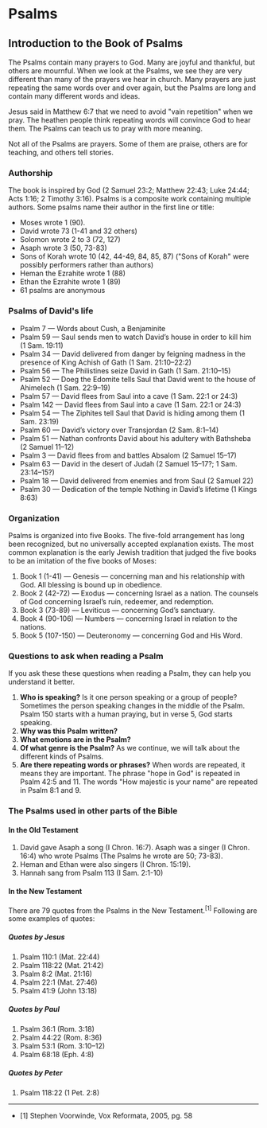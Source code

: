 # Psalms

## Introduction to the Book of Psalms

The Psalms contain many prayers to God. Many are joyful and thankful, but others are mournful. When we look at the Psalms, we see they are very different than many of the prayers we hear in church. Many prayers are just repeating the same words over and over again, but the Psalms are long and contain many different words and ideas.

Jesus said in Matthew 6:7 that we need to avoid "vain repetition" when we pray. The heathen people think repeating words will convince God to hear them. The Psalms can teach us to pray with more meaning.

Not all of the Psalms are prayers. Some of them are praise, others are for teaching, and others tell stories.

### Authorship

The book is inspired by God (2 Samuel 23:2; Matthew 22:43; Luke 24:44; Acts 1:16; 2 Timothy 3:16). Psalms is a composite work containing multiple authors. Some psalms name their author in the first line or title: 

* Moses wrote 1 (90).
* David wrote 73 (1-41 and 32 others)
* Solomon wrote 2 to 3 (72, 127)
* Asaph wrote 3 (50, 73-83) 
* Sons of Korah wrote 10 (42, 44-49, 84, 85, 87) ("Sons of Korah" were possibly performers rather than authors)
* Heman the Ezrahite wrote 1 (88) 
* Ethan the Ezrahite wrote 1 (89)
* 61 psalms are anonymous

### Psalms of David's life

* Psalm 7 — Words about Cush, a Benjaminite
* Psalm 59 — Saul sends men to watch David’s house in order to kill him (1 Sam. 19:11)
* Psalm 34 — David delivered from danger by feigning madness in the presence of King Achish of Gath (1 Sam. 21:10–22:2)
* Psalm 56 — The Philistines seize David in Gath (1 Sam. 21:10–15)
* Psalm 52 — Doeg the Edomite tells Saul that David went to the house of Ahimelech (1 Sam. 22:9–19)
* Psalm 57 — David flees from Saul into a cave (1 Sam. 22:1 or 24:3)
* Psalm 142 — David flees from Saul into a cave (1 Sam. 22:1 or 24:3)
* Psalm 54 — The Ziphites tell Saul that David is hiding among them (1 Sam. 23:19)
* Psalm 60 — David’s victory over Transjordan (2 Sam. 8:1–14)
* Psalm 51 — Nathan confronts David about his adultery with Bathsheba	(2 Samuel 11–12)
* Psalm 3 — David flees from and battles Absalom (2 Samuel 15–17)
* Psalm 63 — David in the desert of Judah	(2 Samuel 15–17?; 1 Sam. 23:14–15?)
* Psalm 18 — David delivered from enemies and from Saul (2 Samuel 22)
* Psalm 30 — Dedication of the temple	Nothing in David’s lifetime (1 Kings 8:63)

### Organization

Psalms is organized into five Books. The five-fold arrangement has long been recognized, but no universally accepted explanation exists. The most common explanation is the early Jewish tradition that judged the five books to be an imitation of the five books of Moses:

1. Book 1 (1-41) — Genesis — concerning man and his relationship with God. All blessing is bound up in obedience.
2. Book 2 (42-72) — Exodus — concerning Israel as a nation. The counsels of God concerning Israel’s ruin, redeemer, and redemption.
3. Book 3 (73-89) — Leviticus — concerning God’s sanctuary.
4. Book 4 (90-106) — Numbers — concerning Israel in relation to the nations.
5. Book 5 (107-150) — Deuteronomy — concerning God and His Word.

### Questions to ask when reading a Psalm

If you ask these these questions when reading a Psalm, they can help you understand it better.

1. **Who is speaking?** Is it one person speaking or a group of people? Sometimes the person speaking changes in the middle of the Psalm. Psalm 150 starts with a human praying, but in verse 5, God starts speaking.
2. **Why was this Psalm written?**
3. **What emotions are in the Psalm?**
4. **Of what genre is the Psalm?** As we continue, we will talk about the different kinds of Psalms.
5. **Are there repeating words or phrases?** When words are repeated, it means they are important. The phrase "hope in God" is repeated in Psalm 42:5 and 11. The words "How majestic is your name" are repeated in Psalm 8:1 and 9.

### The Psalms used in other parts of the Bible

#### In the Old Testament

1. David gave Asaph a song (I Chron. 16:7). Asaph was a singer (I Chron. 16:4) who wrote Psalms (The Psalms he wrote are 50; 73-83).
2. Heman and Ethan were also singers (I Chron. 15:19).
3. Hannah sang from Psalm 113 (I Sam. 2:1-10)

#### In the New Testament

There are 79 quotes from the Psalms in the New Testament.<sup>[1]</sup> Following are some examples of quotes:

##### Quotes by Jesus

1. Psalm 110:1 (Mat. 22:44)
2. Psalm 118:22 (Mat. 21:42)
3. Psalm 8:2 (Mat. 21:16)
4. Psalm 22:1 (Mat. 27:46)
5. Psalm 41:9 (John 13:18)

##### Quotes by Paul

1. Psalm 36:1 (Rom. 3:18)
2. Psalm 44:22 (Rom. 8:36)
3. Psalm 53:1 (Rom. 3:10&ndash;12)
4. Psalm 68:18 (Eph. 4:8)

##### Quotes by Peter

1. Psalm 118:22 (1 Pet. 2:8)

<hr/>

* [1] Stephen Voorwinde, Vox Reformata, 2005, pg. 58

<!-- Mowinckel acknowledges both aspects when he says.
> In spite of the didactic character of the ‘learned psalmography’, it has one characteristic in common with genuine psalmography; these poems are, and must be considered as, prayers. Like every real psalm, they address God, even though they often address men as well.
> Mandolfo, C. (2002). God in the Dock: Dialogic Tension in the Psalms of Lament (Vol. 357, p. 24). London; New York: Sheffield Academic Press.

## General details about the book

* The book was originally titled _Tehillim_, which means “praises” in Hebrew. The English title of _Psalms_ is derived from a transliteration of the Septuagint’s Greek title _Psalmoi_, also meaning “songs of praise.”
* The poetry was often set to music, but not always.

> The writing of the book spans about 1,200 years. In such a large collection of hymns, a widely divergent range of dates is inevitable. The oldest written was the Psalm of Moses (90) and the latest written was Psalm 126, which was written in the post-Exilic period, which was in the late sixth or early fifth century B.C. This is a period of about one thousand years (1400–400 B.C.).
> https://www.bible-studys.org/Bible%20Books/Psalms/Book%20of%20Psalms.html

* Psalms is the most quoted Old Testment book in the New Testatment. Of the 287 quotes taken from the Old Testament found in the New Testament, 116 of them are from the book of Psalms. 

> Martin Luther influenced a transition from the priest-dominated worship of the Catholic Church to congregationial singing. Luther believed the congregation should take a more active role in the singing, but one obstacle to this was the complexity and difficulty of the current liturgy for the common person. He used the book of Psalms as the foundation and authority for his musical reforms, which included writing songs which were paraphases of Scripture in common language. An example can be taken from Martin Luther's "From Depths of Woe I Cry to Thee" (1483-1546, #329 In the Lutheran Hymnal) inspired by Psalm 130:
(I can't find the source, but I'm confident that this is a quote)

> From depths of woe I cry to Thee, Lord, hear me, I implore Thee.  
> Bend down Thy gracious ear to me, My prayer let come before Thee.  
> If Thou rememberest each misdeed, If each should have its rightful meed,  
> Who may abide Thy presence?

## Classification of Psalms

1. **Psalms of Lament** contain a cry for deliverance or defense and questions that are addressed directly to God. 
 * They may be individual (Chapters 5-7, 13, 17, 22, 25, 26, 28, 31, 35, 36, 38, 39, 42, 43, 51, 54-57, 59, 61, 63, 64, 69-71, 86, 88, 102, 109, 120, 130, 140-143). 
 * Or national (Chapters 12, 44, 58, 60, 74, 77, 79, 80, 82, 83, 85, 90, 94, 106, 108, 123, 126, 137).

2. **Psalms of confidence** include a lament, but the ideas of security, peace, joy, and confidence predominate. 
 * They may be individual (Chapters 3, 4, 11, 16, 23, 27, 62, 121, 131)
 * or national (Chapters 115, 125, 129).

3. **Psalms of Thanksgiving** express public thanksgiving for what God has done or in anticipation of what He will do. 
 * They may be individual (Chapters 9, 10, 30, 32, 34, 40, 41, 92, 107, 116, 138), 
 * or national (Chapters 65-68, 118, 124).

4. **Psalms of Praise** are constructed around three key elements: 
 * a call to praise or introduction, 
 * a cause for praise (usually for God’s attributes or deeds), and 
 * a conclusion (Chapters 8, 19, 29, 33, 100, 103, 104, 111, 113, 114, 117, 134, 135, 136, 145 – 150)

5. **Psalms of Enthronement** of the Divine Kingdom contain the expression “the Lord reigns” (or, in the case of Psalm 98, “the Lord, the King”), and speak of the rule of God over all the earth. They are prophetic of Christ’s kingly rule (Chapters 47, 93, 96 – 99).

6. **Psalms of Zion** extol Zion, or Jerusalem, for its exalted role as the abode of God’s glory and as the religious and political capital of the nation (Chapters 15, 24, 46, 48, 50, 76, 81, 84, 87, 122). The Pilgrim Psalms (see below), are sometimes included here, but they do not really constitute a distinct literary type. 

7. **Psalms of Royalty** concern the reign of the king, either historical or messianic, or both (Chapters 2, 18, 20, 21, 45, 72, 89, 101, 110, 132, 144).

8. **Psalms of Wisdom** emphasize the traditional teaching of the wise men of Israel: meditation of the law, the way of the righteous versus the way of the wicked, and the necessity of practical righteousness (Chapters 1, 14, 37, 49, 52, 53, 73, 75, 91, 112, 119, 127, 128, 133, 139).

9. **Psalms of History** trace the history of God’s saving activity on behalf of Israel (Chapters 78, 105).

Other categories, identified strictly for content, overlap with the above. These include the following:

1. **Messianic Psalms** are prophetic in some way of the Messiah. They include psalms in which the righteous man’s character is a type of Christ (34:20; 69:4, 9), the righteous man’s experience foreshadows Christ’s experience (22), the existing king’s ideals and calling will be fulfilled in Christ, the ultimate King (Chapters 2, 45, 72), Christ’s work is prophesied with no contemporary reference (only 110), or the enthronement of Christ as universal King over the earth is predicted (Chapters 47, 93, 96 – 99).

2. **Imprecatory Psalms** contain an imprecation or prayer for retributive justice to fall on one’s enemy (Chapters 35, 55, 58, 59, 69, 83, 109, 137, 140). These may be justified by remembering that the Israelites were building a political kingdom and, as long as evil men triumphed over them, God’s rule was thwarted. The psalmists were concerned primarily with the glory of God, and at the very least, they did put the matter into God’s hands for His just dealing. These prayers are actually in the same spirit as the petition “Thy kingdom come” (Matt. 6:10), because the coming of God’s kingdom includes the destruction of the wicked (see the note on Psalm 109).

3. **Pilgrim Psalms** Song of Ascents is a title given to fifteen of the Psalms, 120–134, each starting with the ascription Shir Hama'aloth. They are also variously called Gradual Psalms, Songs of Degrees, Songs of Steps or Pilgrim Songs. Four of them (122, 124, 131 and 133) are linked in their ascriptions to David, and one (127) to Solomon. Psalms of Ascents were sung by pilgrims journeying up to Jerusalem for the three annual feasts of Passover, Pentecost, and Tabernacles.

4. **Acrostic Psalms** are those in which each verse begins with a consecutive letter of the Hebrew alphabet (Chapters 9, 10, 25, 34, 37, 111, 112, 119, 145). Psalm 119 is in a class by itself with eight verses for each letter of the alphabet.

(This classification comes from https://www.bible-studys.org/Bible%20Books/Psalms/Book%20of%20Psalms.html. I edited some of the words before I realized that they were quotations)

## Peculiar Language

The psalms include unique Hebrew terms. The word _selah_, found seventy-one times, is most likely a musical notation added by worship leaders after the Israelites incorporated the psalm into public worship. Scholars do not know the meaning of _maskil_, found in thirteen psalms. 

> The titles before many of the psalms are probably not to be considered inspired, as they were likely added to the text after David and the original writers composed the psalms. However, in trying to understand a particular psalm, some consideration ought to be given to them. These titles are very ancient. In the Hebrew Bible, if a psalm has a title, the title is actually the first verse of the psalm. Therefore, while they may not be original to the text, they are very ancient notes.
> http://www.shelbyvilleroad.org/informer/2017/3/14/on-the-titles-of-psalms 

> Because the titles are so old, it sometimes can be difficult to discern much from them. Sometimes the title tells us to whom the psalm is dedicated. “To the chief Musician” is a common dedication (Ps 18). Often, the author is indicated, as is the case with Psalm 90, which is “A Prayer of Moses the man of God.” Sometimes the occasion for the psalm is mentioned, as it is with Psalm 18. These notes are very helpful in interpreting the psalm. For example, David wrote, “I will call upon the LORD, who is worthy to be praised, So shall I be saved from mine enemies” (Ps 18:3). The title to the psalm tells us who the enemy was: Saul.
> http://www.shelbyvilleroad.org/informer/2017/3/14/on-the-titles-of-psalms 

> Occasionally, a psalm appears with instructions for the song leader. These and others can refer to melodies used with the given psalm or perhaps to suggestions for liturgical use. For example, we see instructions such as:
*  “For the director of music” (occurring in fifty-five psalms; 
*  “To the tune of ‘Lilies’” (similar references found in Psalms 45, 60, 69, 80)
*  “To the tune of ‘The Doe of the Morning’ ” (Psalm 22); 
*  “To the tune of ‘Do Not Destroy’ ” (Psalms 57–59, 75).
> https://books.google.co.tz/books?id=jIhMDgAAQBAJ&pg=PT1170&lpg=PT1170&dq=Occasionally,+a+psalm+appears+with+instructions+for+the+song+leader.+These+and+others+can+refer+to+melodies+used+with+the+given+psalm+&source=bl&ots=g1WoY2bEAv&sig=ACfU3U2FuWiU_d-Xssd5SMsVF_MfTMByfw&hl=en&sa=X&ved=2ahUKEwiI95KYgIniAhXFZlAKHec4DXIQ6AEwAXoECAoQAQ#v=onepage&q=Occasionally%2C%20a%20psalm%20appears%20with%20instructions%20for%20the%20song%20leader.%20These%20and%20others%20can%20refer%20to%20melodies%20used%20with%20the%20given%20psalm&f=false


> One also finds musical terms in the titles. Much discussion persists over these terms, as very little is known about them. Some terms may indicate a tune that was known in ancient times (e.g. Ps 9, 22). Other titles mention the kind of instruments to be played with the particular song (Ps 4, 5).
> http://www.shelbyvilleroad.org/informer/2017/3/14/on-the-titles-of-psalms

> The identification of many of the technical words in the superscriptions is dubious. The headings include names for types of psalms (“a psalm”), musical terms (“to the chief musician”), melody indicators (“upon Shoshannim”, 45), and liturgical indicators (“for the Sabbath day”, 92). Fourteen psalms contain historical superscriptions that give some brief mention of the occasion on which the psalm was written (Chapters 3, 7, 18, 30, 34, 51, 52, 54, 56, 57, 59, 60, 63, 142).
> https://www.bible-studys.org/Bible%20Books/Psalms/Book%20of%20Psalms.html

## Organization

### Psalms is a collection of smaller collections

> Psalm 72:20 — The prayers of David the son of Jesse are ended.

Psalms were usually gathered in smaller collections occording to common themes, or words or style. From this great collection of psalms the Holy Ghost guided a subselection of 150 for Scripture. The fact the book of Psalms is collection of selections made form other collections is highlighted in Psalm 72:20. We find other psalms also written by David even after Psalm 72 (86,101,103,108). 

Different groups had different collections of psalms and when they were put together some duplicates were allowed to remain. There are resulting "doublet" psalms: Psalm 14 and Psalm 53; Psalm 105:1-15 and 1 Chronicles 16:8-22;  

### Within the Book of Psalms can be Found Smaller Collections

Short sets of Psalms were often used for various occasions. 

Psalms 113-118 are called the  "Hallel Psalms" or "Praise Psalms" as they start with "praise the LORD" and ends with "praise the LORD". The Hallel were sung at the 3 great Jewish festivals: 1. Dedication 2. New Moon 3. Passover. The Hallel are what Jesus sang with His disciples at the Last Supper - Matthew 26:30.

### Psalms Not Included in the Book of Psalms

* Moses' song of Deliverance — Exodus 15:1-18
* Deborah's song of praise — Judges 5
* David's lament over Saul and Jonathan — 2 Samuel 1:19-27
* Hezekiah's Praise for Deliverance — 1 Samuel 38:9-20

### Psalms is Organized into 5 Books

> Psalm is organized into five books or collections. They were probably collected gradually, as corporate worship forms developed along with temple worship. It is likely that by the time of Ezra, the books of the Psalter were organized into their final form. Each section concludes with a doxology, with the entire Psalter capped by Psalm 150, a grand doxology. (doxology: a hymn or form of words containing an ascription of praise to God.)
> https://books.google.co.tz/books?id=jIhMDgAAQBAJ&pg=PT1169&lpg=PT1169&dq=Psalm+is+organized+into+five+books+or+collections.+They+were+probably+collected+gradually,+as+corporate+worship+forms+developed+along+with+temple+worship.&source=bl&ots=g1WoY2bGCz&sig=ACfU3U0DoZ6QVOt_nQGOlgDfmeenwq0tAA&hl=en&sa=X&ved=2ahUKEwiPk5GDgYniAhWNbVAKHUHnCSIQ6AEwAXoECAkQAQ#v=onepage&q=Psalm%20is%20organized%20into%20five%20books%20or%20collections.%20They%20were%20probably%20collected%20gradually%2C%20as%20corporate%20worship%20forms%20developed%20along%20with%20temple%20worship.&f=false

|     Book      |      1st     |      2nd     |      3rd     |      4th     |      5th     |
|-------------  |------------- | -------------|------------- | -------------|------------- |
|# of Psalms    | 41           | 31           | 17           | 17           | 44           |
|reference      | 1-41         | 42-72        | 73-89        | 90-106       | 107-150      |
|doxology       | 41:13        | 72:18,19     | 89:52        | 106:48       | 150          |
|theme          | humanity     | deliverance  | sanctuary    | reign of God | house of God |
|content	    | personal     | devotional   | liturg./hist.| general      |prophetic/natu|
|pentateuch	    | Genesis      | Exodus       | Leviticus    | Numbers      |Deuteronomy   |

.-->
